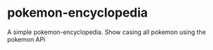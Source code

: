# pokemon-encyclopedia
A simple pokemon-encyclopedia. Show casing all pokemon using the pokemon APi 
